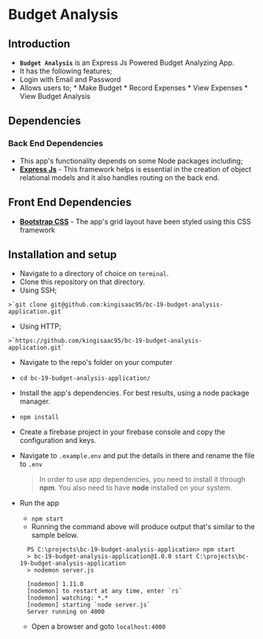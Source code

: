 # Budget Analysis

## Introduction
*  **`Budget Analysis`** is an Express Js Powered Budget Analyzing App.
*  It has the following features;
  *  Login with Email and Password
  *  Allows users to;
    *  Make Budget
    *  Record Expenses
    *  View Expenses
    *  View Budget Analysis

## Dependencies

### Back End Dependencies
*  This app's functionality depends on some Node packages including;
  *  **[Express Js](https://www.djangoproject.com/)** - This framework helps is essential in the creation of  object relational models and it also handles routing on the back end.
  
## Front End Dependencies
*  **[Bootstrap CSS](http://getbootstrap.com/)** - The app's grid layout have been styled using this CSS framework

## Installation and setup
*  Navigate to a directory of choice on `terminal`.
*  Clone this repository on that directory.
  *  Using SSH;

    >`git clone git@github.com:kingisaac95/bc-19-budget-analysis-application.git`

  *  Using HTTP;

    >`https://github.com/kingisaac95/bc-19-budget-analysis-application.git`

*  Navigate to the repo's folder on your computer
  *  `cd bc-19-budget-analysis-application/`
*  Install the app's dependencies. For best results, using a node package manager.
  *  `npm install`
*  Create a firebase project in your firebase console and copy the configuration and keys.
*  Navigate to `.example.env` and put the details in there and rename the file to `.env`

    >In order to use app dependencies, you need to install it through **npm**. You also need to have **node** installed on your system.

* Run the app
  *  `npm start`
  *  Running the command above will produce output that's similar to the sample below.

  ```
    PS C:\projects\bc-19-budget-analysis-application> npm start
    > bc-19-budget-analysis-application@1.0.0 start C:\projects\bc-19-budget-analysis-application
    > nodemon server.js

    [nodemon] 1.11.0
    [nodemon] to restart at any time, enter `rs`
    [nodemon] watching: *.*
    [nodemon] starting `node server.js`
    Server running on 4000
  ```
  * Open a browser and goto `localhost:4000`
